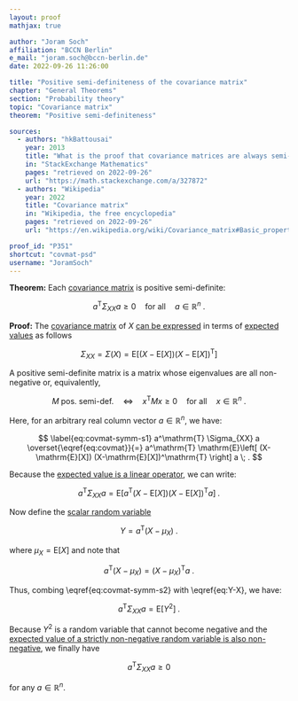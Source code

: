 ```yaml
---
layout: proof
mathjax: true

author: "Joram Soch"
affiliation: "BCCN Berlin"
e_mail: "joram.soch@bccn-berlin.de"
date: 2022-09-26 11:26:00

title: "Positive semi-definiteness of the covariance matrix"
chapter: "General Theorems"
section: "Probability theory"
topic: "Covariance matrix"
theorem: "Positive semi-definiteness"

sources:
  - authors: "hkBattousai"
    year: 2013
    title: "What is the proof that covariance matrices are always semi-definite?"
    in: "StackExchange Mathematics"
    pages: "retrieved on 2022-09-26"
    url: "https://math.stackexchange.com/a/327872"
  - authors: "Wikipedia"
    year: 2022
    title: "Covariance matrix"
    in: "Wikipedia, the free encyclopedia"
    pages: "retrieved on 2022-09-26"
    url: "https://en.wikipedia.org/wiki/Covariance_matrix#Basic_properties"

proof_id: "P351"
shortcut: "covmat-psd"
username: "JoramSoch"
---
```



**Theorem:** Each [covariance matrix](/D/covmat) is positive semi-definite:

$$ \label{eq:covmat-symm}
a^\mathrm{T} \Sigma_{XX} a \geq 0 \quad \text{for all} \quad a \in \mathbb{R}^n \; .
$$


**Proof:** The [covariance matrix](/D/covmat) of $X$ [can be expressed](/P/covmat-mean) in terms of [expected values](/D/mean) as follows

$$ \label{eq:covmat}
\Sigma_{XX} = \Sigma(X) = \mathrm{E}\left[ (X-\mathrm{E}[X]) (X-\mathrm{E}[X])^\mathrm{T} \right]
$$

A positive semi-definite matrix is a matrix whose eigenvalues are all non-negative or, equivalently,

$$ \label{eq:psd}
M \; \text{pos. semi-def.} \quad \Leftrightarrow \quad x^\mathrm{T} M x \geq 0 \quad \text{for all} \quad x \in \mathbb{R}^n \; .
$$

Here, for an arbitrary real column vector $a \in \mathbb{R}^n$, we have:

$$ \label{eq:covmat-symm-s1}
a^\mathrm{T} \Sigma_{XX} a \overset{\eqref{eq:covmat}}{=} a^\mathrm{T} \mathrm{E}\left[ (X-\mathrm{E}[X]) (X-\mathrm{E}[X])^\mathrm{T} \right] a \; .
$$

Because the [expected value is a linear operator](/P/mean-lin), we can write:

$$ \label{eq:covmat-symm-s2}
a^\mathrm{T} \Sigma_{XX} a = \mathrm{E}\left[ a^\mathrm{T} (X-\mathrm{E}[X]) (X-\mathrm{E}[X])^\mathrm{T} a \right] \; .
$$

Now define the [scalar random variable](/D/rvar)

$$ \label{eq:Y-X}
Y = a^\mathrm{T} (X-\mu_X) \; .
$$

where $\mu_X = \mathrm{E}[X]$ and note that

$$ \label{eq:YT-Y}
a^\mathrm{T} (X-\mu_X) = (X-\mu_X)^\mathrm{T} a \; .
$$

Thus, combing \eqref{eq:covmat-symm-s2} with \eqref{eq:Y-X}, we have:

$$ \label{eq:covmat-symm-s3}
a^\mathrm{T} \Sigma_{XX} a = \mathrm{E}\left[ Y^2 \right] \; .
$$

Because $Y^2$ is a random variable that cannot become negative and the [expected value of a strictly non-negative random variable is also non-negative](/P/mean-nonneg), we finally have

$$ \label{eq:covmat-symm-s4}
a^\mathrm{T} \Sigma_{XX} a \geq 0
$$

for any $a \in \mathbb{R}^n$.